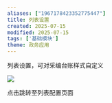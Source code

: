 ```yaml
---
aliases: ["1967178423352775447"]
title: 列表设置
created: 2025-07-15
modified: 2025-07-15
tags: ['基础模块']
theme: 政务应用
---
```


列表设置，可对采编台账样式自定义

![](https://myhelpdoc.oss-cn-heyuan.aliyuncs.com/mdimages/6555c2e670a5c0adcc4eb1cc48481f44.jpg)

点击跳转至列表配置页面

